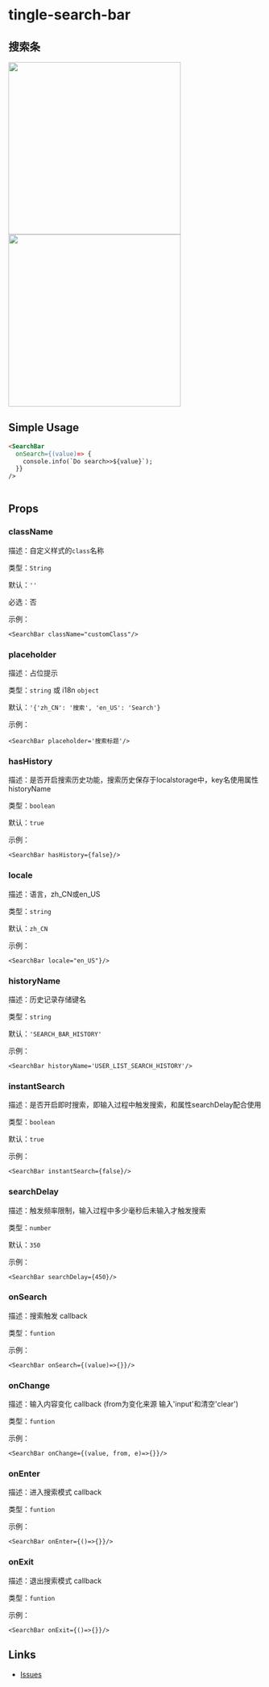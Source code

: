 # tingle-search-bar

## 搜索条

<img src="//gw.alicdn.com/tps/TB1LDd6LXXXXXbkXXXXXXXXXXXX-684-92.png" width="342">

<img src="//gw.alicdn.com/tps/TB1TCV9LXXXXXXgXXXXXXXXXXXX-684-352.png" width="342">


## Simple Usage

```html
<SearchBar
  onSearch={(value)=> {
    console.info(`Do search>>${value}`);
  }}
/>
    
```

## Props

### className

描述：自定义样式的`class`名称

类型：`String`

默认：`''`

必选：否

示例：

```
<SearchBar className="customClass"/>
```

### placeholder

描述：占位提示

类型：`string`  或 i18n `object` 

默认：`'{'zh_CN': '搜索', 'en_US': 'Search'}`

示例：

```
<SearchBar placeholder='搜索标题'/>
```

### hasHistory

描述：是否开启搜索历史功能，搜索历史保存于localstorage中，key名使用属性historyName

类型：`boolean`

默认：`true`

示例：

```
<SearchBar hasHistory={false}/>
```

### locale

描述：语言，zh_CN或en_US

类型：`string`

默认：`zh_CN`

示例：

```
<SearchBar locale="en_US"}/>
```

### historyName

描述：历史记录存储键名

类型：`string`

默认：`'SEARCH_BAR_HISTORY'`

示例：

```
<SearchBar historyName='USER_LIST_SEARCH_HISTORY'/>
```

### instantSearch

描述：是否开启即时搜索，即输入过程中触发搜索，和属性searchDelay配合使用

类型：`boolean`

默认：`true`

示例：

```
<SearchBar instantSearch={false}/>
```

### searchDelay

描述：触发频率限制，输入过程中多少毫秒后未输入才触发搜索

类型：`number`

默认：`350`

示例：

```
<SearchBar searchDelay={450}/>
```

### onSearch

描述：搜索触发 callback

类型：`funtion`

示例：

```
<SearchBar onSearch={(value)=>{}}/>
```

### onChange

描述：输入内容变化 callback (from为变化来源 输入'input'和清空'clear')

类型：`funtion`

示例：

```
<SearchBar onChange={(value, from, e)=>{}}/>
```

### onEnter

描述：进入搜索模式 callback

类型：`funtion`

示例：

```
<SearchBar onEnter={()=>{}}/>
```

### onExit

描述：退出搜索模式 callback

类型：`funtion`

示例：

```
<SearchBar onExit={()=>{}}/>
```


## Links

- [Issues](https://github.com/salt-ui/saltui/issues/new)
